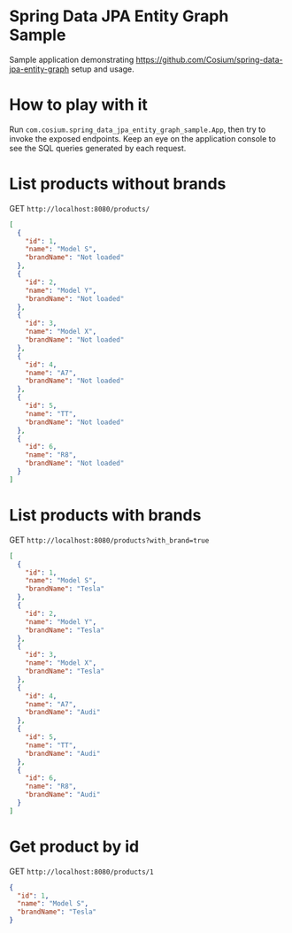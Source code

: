 # Spring Data JPA Entity Graph Sample

Sample application demonstrating https://github.com/Cosium/spring-data-jpa-entity-graph setup and usage.

# How to play with it

Run `com.cosium.spring_data_jpa_entity_graph_sample.App`, then try to invoke the exposed endpoints. Keep an eye on the
application console to see the SQL queries generated by each request.

# List products without brands

GET `http://localhost:8080/products/`

```json
[
  {
    "id": 1,
    "name": "Model S",
    "brandName": "Not loaded"
  },
  {
    "id": 2,
    "name": "Model Y",
    "brandName": "Not loaded"
  },
  {
    "id": 3,
    "name": "Model X",
    "brandName": "Not loaded"
  },
  {
    "id": 4,
    "name": "A7",
    "brandName": "Not loaded"
  },
  {
    "id": 5,
    "name": "TT",
    "brandName": "Not loaded"
  },
  {
    "id": 6,
    "name": "R8",
    "brandName": "Not loaded"
  }
]
```

# List products with brands

GET `http://localhost:8080/products?with_brand=true`

```json
[
  {
    "id": 1,
    "name": "Model S",
    "brandName": "Tesla"
  },
  {
    "id": 2,
    "name": "Model Y",
    "brandName": "Tesla"
  },
  {
    "id": 3,
    "name": "Model X",
    "brandName": "Tesla"
  },
  {
    "id": 4,
    "name": "A7",
    "brandName": "Audi"
  },
  {
    "id": 5,
    "name": "TT",
    "brandName": "Audi"
  },
  {
    "id": 6,
    "name": "R8",
    "brandName": "Audi"
  }
]
```

# Get product by id

GET `http://localhost:8080/products/1`

```json
{
  "id": 1,
  "name": "Model S",
  "brandName": "Tesla"
}
```
